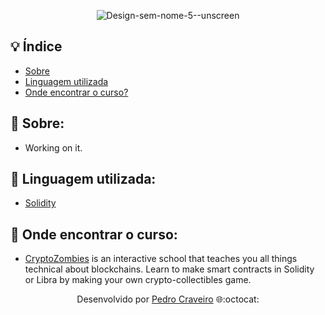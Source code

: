 <div align="center">
  
![Design-sem-nome-5--unscreen](https://user-images.githubusercontent.com/79882049/148595972-54a8984e-96f9-462a-b015-47a1ec0f3dac.gif)

</div>

## 💡 Índice

- [Sobre](#-sobre)
- [Linguagem utilizada](#-Linguagem-utilizada)
- [Onde encontrar o curso?](#-onde-encontrar-o-curso)

## 📑 Sobre: 

- Working on it.
<!-- O projeto **Contratos Inteligentes: Programação Solidity para Ethereum** é um curso da linguagem de programação Solidity - totalmente gratuito e em português -, que foi ministrado pelos professores **Rafael Nasser e Ronnie Paskin**, membros da **ECOA PUCRIO** na plataforma da **Udemy**.  -->

## 📑 Linguagem utilizada:

- [Solidity](https://soliditylang.org/)

## 📑 Onde encontrar o curso:

- [CryptoZombies](https://cryptozombies.io/) is an interactive school that teaches you all things technical about blockchains. Learn to make smart contracts in Solidity or Libra by making your own crypto-collectibles game.

<p align="center">Desenvolvido por <a href ="https://www.linkedin.com/in/pecraveiro/">Pedro Craveiro</a> 🌐:octocat:</p>
